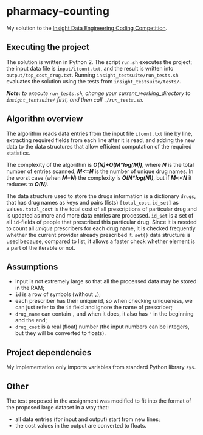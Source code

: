 # pharmacy-counting
My solution to the [Insight Data Engineering Coding Competition](https://github.com/InsightDataScience/pharmacy_counting).

## Executing the project
The solution is written in Python 2.
The script `run.sh` executes the project; the input data file is `input/itcont.txt`, and the result is written into `output/top_cost_drug.txt`. Running `insight_testsuite/run_tests.sh` evaluates the solution using the tests from `insight_testsuite/tests/`.

_**Note:**_ *to execute `run_tests.sh`, change your current_working_directory to `insight_testsuite/` first, and then call `./run_tests.sh`.*

## Algorithm overview
The algorithm reads data entries from the input file `itcont.txt` line by line, extracting required fields from each line after it is read, and adding the new data to the data structures that allow efficient computation of the required statistics.

The complexity of the algorithm is _**O(N)+O(M*log(M))**_, where _**N**_ is the total number of entries scanned, _**M<=N**_ is the number of unique drug names. In the worst case (when _**M=N**_) the complexity is _**O(N*log(N))**_, but if _**M<<N**_ it reduces to _**O(N)**_.

The data structure used to store the drugs information is a dictionary `drugs`, that has drug names as keys and pairs (lists) `[total_cost,id_set]` as values. `total_cost` is the total cost of all prescriptions of particular drug and is updated as more and more data entries are processed. `id_set` is a set of all `id`-fields of people that prescribed this particular drug. Since it is needed to count all _unique_ prescribers for each drug name, it is checked frequently whether the current provider already prescribed it. `set()` data structure is used because, compared to list, it allows a faster check whether element is a part of the iterable or not.

## Assumptions
* input is not extremely large so that all the processed data may be stored in the RAM;
* `id` is a row of symbols (without `,`);
* each prescriber has their unique id, so when checking uniqueness, we can just refer to the `id` field and ignore the name of prescriber;
* `drug_name` can contain `,` and when it does, it also has `"` in the beginning and the end;
* `drug_cost` is a real (float) number (the input numbers can be integers, but they will be converted to floats).

## Project dependencies
My implementation only imports variables from standard Python library `sys`.

## Other
The test proposed in the assignment was modified to fit into the format of the proposed large dataset in a way that:
* all data entries (for input and output) start from new lines;
* the cost values in the output are converted to floats.